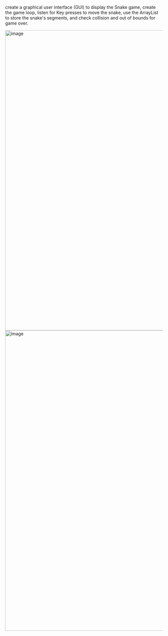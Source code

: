  create a graphical user interface (GUI) to display the Snake game, create the game loop, listen for Key presses to move the snake, use the ArrayList to store the snake's segments, and check collision and out of bounds for game over.

<img width="960" alt="image" src="https://github.com/user-attachments/assets/bedf4099-4830-4934-92d2-3fb84b3a022d" /><img width="960" alt="image" src="https://github.com/user-attachments/assets/63c3ae48-fd50-4992-9dca-13cfe5a28eda" />
